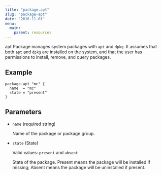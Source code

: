 ```yaml
---
title: "package.apt"
slug: "package-apt"
date: "2016-11-01"
menu:
  main:
    parent: resources
---
```



apt Package manages system packages with `apt` and `dpkg`. It assumes that
both `apt` and `dpkg` are installed on the system, and that the user has
permissions to install, remove, and query packages.


## Example

```hcl
package.apt "mc" {
  name  = "mc"
  state = "present"
}

```


## Parameters

- `name` (required string)

  Name of the package or package group.

- `state` (State)


  Valid values: `present` and `absent`

  State of the package. Present means the package will be installed if
missing; Absent means the package will be uninstalled if present.


